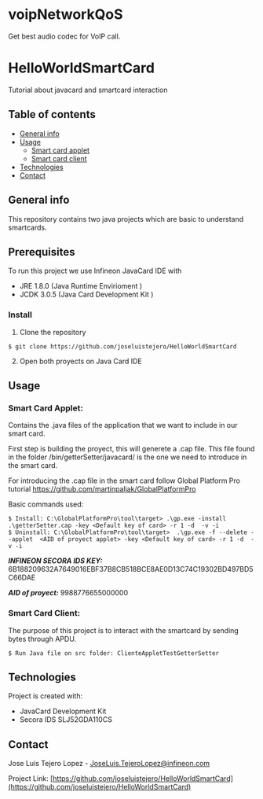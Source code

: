 # voipNetworkQoS
Get best audio codec for VoIP call.
# HelloWorldSmartCard
Tutorial about javacard and smartcard interaction
## Table of contents
* [General info](#general-info)
* [Usage](#usage)
	* [Smart card applet](#smart-card-applet)
	* [Smart card client](#smart-card-client)
* [Technologies](#technologies)
* [Contact](#contact)

## General info
This repository contains two java projects which are basic to understand smartcards. 
	
## Prerequisites
To run this project we use Infineon JavaCard IDE with
- JRE 1.8.0 (Java Runtime Envirioment )  
- JCDK 3.0.5 (Java Card Development Kit )  


### Install
1. Clone the repository
```
$ git clone https://github.com/joseluistejero/HelloWorldSmartCard
```
2. Open both proyects on Java Card IDE 



<!-- USAGE EXAMPLES -->
## Usage

### Smart Card Applet: 
Contains the .java files of the application that we want to include in our smart card.

First step is building the proyect, this will generete a .cap file. This file found in the folder /bin/getterSetter/javacard/ is the one we need to introduce in the smart card.

For introducing the .cap file in the smart card follow Global Platform Pro tutorial https://github.com/martinpaljak/GlobalPlatformPro 

Basic commands used:
```
$ Install: C:\GlobalPlatformPro\tool\target> .\gp.exe -install .\getterSetter.cap -key <Default key of card> -r 1 -d  -v -i
$ Uninstall: C:\GlobalPlatformPro\tool\target>  .\gp.exe -f --delete --applet  <AID of proyect applet> -key <Default key of card> -r 1 -d  -v -i
```
***INFINEON SECORA IDS KEY:*** 6B188209632A7649016EBF37B8CB518BCE8AE0D13C74C19302BD497BD5C66DAE 

***AID of proyect:*** 9988776655000000

###  Smart Card Client:
The purpose of this project is to interact with the smartcard by sending bytes through APDU.
```
$ Run Java file on src folder: ClienteAppletTestGetterSetter
```


## Technologies
Project is created with:
* JavaCard Development Kit
* Secora IDS SLJ52GDA110CS


<!-- CONTACT -->
## Contact

Jose Luis Tejero Lopez - JoseLuis.TejeroLopez@infineon.com

Project Link: [https://github.com/joseluistejero/HelloWorldSmartCard](https://github.com/joseluistejero/HelloWorldSmartCard)
